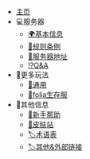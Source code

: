 <!-- 主侧栏 -->
* [主页]()
* 💻服务器
  * [🌍基本信息](/server/about.md)
  * [📗规则条例](/server/rules.md)
  * [🏯服务器地址](/begin/host.md)
  * [⁉️Q&A](/server/Q&A.md)
* 🧸更多玩法
  * [🧵通用](/extra/info.md)
  * [🌿folia生存服](/extra/folia/info.md)
* 🔎其他信息
  * [🎰新手帮助](/help/help.md)
  * [👰皮肤站](/skin/skin.md)
  * [🏷️术语表](/others/term.md)
  * [🏷️其他&外部链接](/others/others.md)